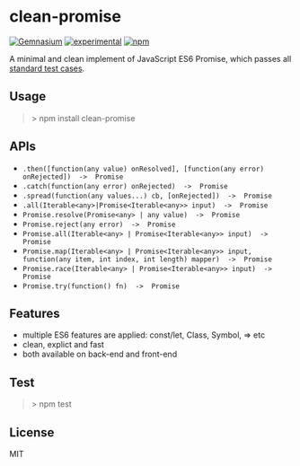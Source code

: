 # clean-promise
[![Gemnasium](https://img.shields.io/gemnasium/mathiasbynens/he.svg?maxAge=2592000)](https://www.npmjs.com/package/clean-promise)
[![experimental](http://badges.github.io/stability-badges/dist/experimental.svg)](https://www.npmjs.com/package/clean-promise)
[![npm](https://img.shields.io/npm/l/express.svg?maxAge=2592000)](https://www.npmjs.com/package/clean-promise)   
  
A minimal and clean implement of JavaScript ES6 Promise, which passes all [standard test cases](https://github.com/promises-aplus/promises-tests).

## Usage
> \> npm install clean-promise        

## APIs
- ```.then([function(any value) onResolved], [function(any error) onRejected])  ->  Promise``` 
- ```.catch(function(any error) onRejected)  ->  Promise```
- ```.spread(function(any values...) cb, [onRejected])  ->  Promise```
- ```.all(Iterable<any>|Promise<Iterable<any>> input)  ->  Promise```
- ```Promise.resolve(Promise<any> | any value)  ->  Promise```
- ```Promise.reject(any error)  ->  Promise```
- ```Promise.all(Iterable<any> | Promise<Iterable<any>> input)  ->  Promise```
- ```Promise.map(Iterable<any> | Promise<Iterable<any>> input, function(any item, int index, int length) mapper)  ->  Promise```
- ```Promise.race(Iterable<any> | Promise<Iterable<any>> input)  ->  Promise```
- ```Promise.try(function() fn)  ->  Promise```

## Features
* multiple ES6 features are applied: const/let, Class, Symbol, => etc   
* clean, explict and fast
* both available on back-end and front-end

## Test
> \> npm test   

## License
MIT
